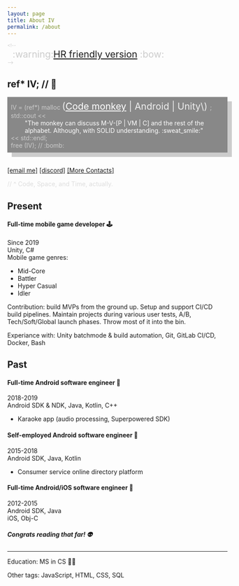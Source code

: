 ```yaml
---
layout: page
title: About IV
permalink: /about
---
```


<div style="font-size:8pt; color:#CCC">
&lt;!--
    <div style="font-size:16pt; padding-left:12px;">
        :warning:<a href="#present">HR friendly version</a> :bow:
    </div>
--&gt;
</div>

## ref\* IV; // :space_invader:

<div style="background-color:#888; color:#CCC; box-shadow:10px 10px; padding: 8px; margin-bottom:32px;">
    IV = (ref*) malloc
        <div style="display: inline; font-size:16pt; color:#EEE">
            (<a style="color:#FFF" href="#code-space-time">Code monkey</a> | Android | Unity\)
        </div>;
    <br/>
    std::cout <<
        <div style="padding-left:32px; color: #FFF">
            "The monkey can discuss M-V-[P | VM | C] and the rest of the alphabet. Although, with SOLID understanding. :sweat_smile:"
        </div>
    << std::endl;
    <br/>
    free (IV); // :bomb:
</div>

[[email me]](mailto:iv.conduct@gmail.com)
[[discord]]()
[[More Contacts]](/contacts)

<a name="code-space-time" />
<div style="color:#DDD">
// ^ Code, Space, and Time, actually.
</div>

## Present
#### Full-time mobile game developer :joystick:
Since 2019 <br/>
Unity, C# <br/>
Mobile game genres:
- Mid-Core
- Battler
- Hyper Casual
- Idler

Contribution: build MVPs from the ground up. Setup and support CI/CD build pipelines. Maintain projects during various user tests, A/B, Tech/Soft/Global launch phases. Throw most of it into the bin.

Experiance with: Unity batchmode & build automation, Git, GitLab CI/CD, Docker, Bash

## Past
#### Full-time Android software engineer :iphone:
2018-2019 <br/>
Android SDK & NDK, Java, Kotlin, C++
- Karaoke app (audio processing, Superpowered SDK)

#### Self-employed Android software engineer :iphone:
2015-2018 <br/>
Android SDK, Java, Kotlin
- Consumer service online directory platform

#### Full-time Android/iOS software engineer :iphone:
2012-2015 <br/>
Android SDK, Java <br/>
iOS, Obj-C

##### Congrats reading that far! :alien:
---
Education: MS in CS :man_student:

Other tags: JavaScript, HTML, CSS, SQL
